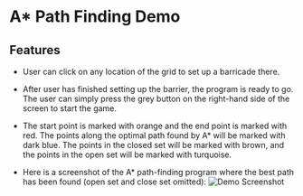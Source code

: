 # A* Path Finding Demo

## Features

- User can click on any location of the grid to set up a barricade there.
- After user has finished setting up the barrier, the program is ready to go. The user can simply press the grey button on the right-hand side of the screen to start the game.
- The start point is marked with orange and the end point is marked with red. The points along the optimal path found by A* will be marked with dark blue. The points in the closed set will be marked with brown, and the points in the open set will be marked with turquoise.

- Here is a screenshot of the A* path-finding program where the best path has been found (open set and close set omitted):
![Demo Screenshot](https://raw.githubusercontent.com/kelvinhu9988/A-star-path-finding-demo/master/A*%20Demo.png)